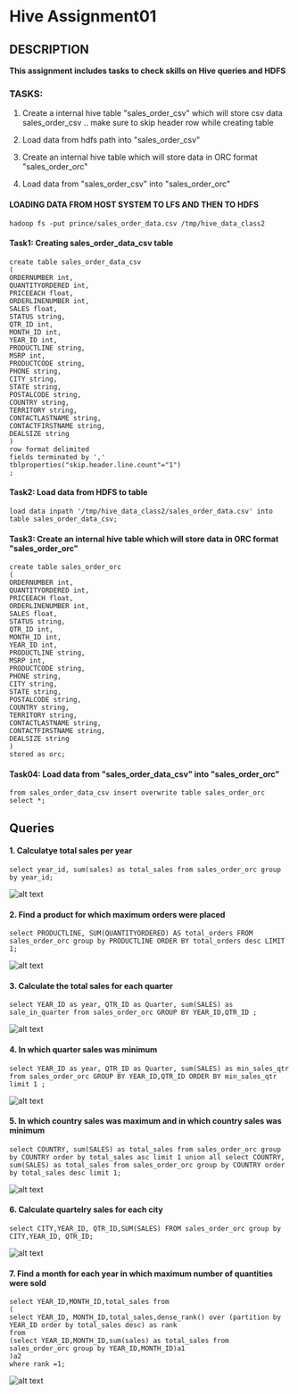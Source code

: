 # Hive Assignment01

## DESCRIPTION

<B>This assignment includes tasks to check skills on Hive queries and HDFS</b>

### TASKS:
1. Create a internal hive table "sales_order_csv" which will store csv data sales_order_csv .. make sure to skip header row while creating table

2. Load data from hdfs path into "sales_order_csv" 

3. Create an internal hive table which will store data in ORC format "sales_order_orc"

4. Load data from "sales_order_csv" into "sales_order_orc"


#### LOADING DATA FROM HOST SYSTEM TO LFS AND THEN TO HDFS

```
hadoop fs -put prince/sales_order_data.csv /tmp/hive_data_class2
```

#### Task1: Creating sales_order_data_csv table
```
create table sales_order_data_csv
(
ORDERNUMBER int,
QUANTITYORDERED int,
PRICEEACH float,
ORDERLINENUMBER int,
SALES float,
STATUS string,
QTR_ID int,
MONTH_ID int,
YEAR_ID int,
PRODUCTLINE string,
MSRP int,
PRODUCTCODE string,
PHONE string,
CITY string,
STATE string,
POSTALCODE string,
COUNTRY string,
TERRITORY string,
CONTACTLASTNAME string,
CONTACTFIRSTNAME string,
DEALSIZE string
)
row format delimited
fields terminated by ','
tblproperties("skip.header.line.count"="1")
; 
```
 
#### Task2: Load data from HDFS to table
```
load data inpath '/tmp/hive_data_class2/sales_order_data.csv' into table sales_order_data_csv;

```

#### Task3:  Create an internal hive table which will store data in ORC format "sales_order_orc"
```
create table sales_order_orc
(
ORDERNUMBER int,
QUANTITYORDERED int,
PRICEEACH float,
ORDERLINENUMBER int,
SALES float,
STATUS string,
QTR_ID int,
MONTH_ID int,
YEAR_ID int,
PRODUCTLINE string,
MSRP int,
PRODUCTCODE string,
PHONE string,
CITY string,
STATE string,
POSTALCODE string,
COUNTRY string,
TERRITORY string,
CONTACTLASTNAME string,
CONTACTFIRSTNAME string,
DEALSIZE string
)
stored as orc;
```


#### Task04: Load data from "sales_order_data_csv" into "sales_order_orc"
```
from sales_order_data_csv insert overwrite table sales_order_orc select *;
```


## Queries


#### 1. Calculatye total sales per year
```
select year_id, sum(sales) as total_sales from sales_order_orc group by year_id;
```
![alt text]()


#### 2. Find a product for which maximum orders were placed
```
select PRODUCTLINE, SUM(QUANTITYORDERED) AS total_orders FROM sales_order_orc group by PRODUCTLINE ORDER BY total_orders desc LIMIT 1;
```
![alt text]()


#### 3. Calculate the total sales for each quarter
```
select YEAR_ID as year, QTR_ID as Quarter, sum(SALES) as sale_in_quarter from sales_order_orc GROUP BY YEAR_ID,QTR_ID ;
```
![alt text]()


#### 4. In which quarter sales was minimum
```
select YEAR_ID as year, QTR_ID as Quarter, sum(SALES) as min_sales_qtr from sales_order_orc GROUP BY YEAR_ID,QTR_ID ORDER BY min_sales_qtr limit 1 ;
```
![alt text]()

#### 5. In which country sales was maximum and in which country sales was minimum
```
select COUNTRY, sum(SALES) as total_sales from sales_order_orc group by COUNTRY order by total_sales asc limit 1 union all select COUNTRY, sum(SALES) as total_sales from sales_order_orc group by COUNTRY order by total_sales desc limit 1;
```
![alt text]()

#### 6.  Calculate quartelry sales for each city
```
select CITY,YEAR_ID, QTR_ID,SUM(SALES) FROM sales_order_orc group by CITY,YEAR_ID, QTR_ID;
```
![alt text]()


#### 7.  Find a month for each year in which maximum number of quantities were sold
```
select YEAR_ID,MONTH_ID,total_sales from
(
select YEAR_ID, MONTH_ID,total_sales,dense_rank() over (partition by YEAR_ID order by total_sales desc) as rank 
from
(select YEAR_ID,MONTH_ID,sum(sales) as total_sales from sales_order_orc group by YEAR_ID,MONTH_ID)a1
)a2 
where rank =1;
```
![alt text]()

